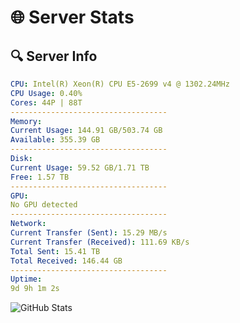 # 🌐 Server Stats
## 🔍 Server Info
```yaml
CPU: Intel(R) Xeon(R) CPU E5-2699 v4 @ 1302.24MHz
CPU Usage: 0.40%
Cores: 44P | 88T
-----------------------------------
Memory:
Current Usage: 144.91 GB/503.74 GB
Available: 355.39 GB
-----------------------------------
Disk:
Current Usage: 59.52 GB/1.71 TB
Free: 1.57 TB
-----------------------------------
GPU:
No GPU detected
-----------------------------------
Network:
Current Transfer (Sent): 15.29 MB/s
Current Transfer (Received): 111.69 KB/s
Total Sent: 15.41 TB
Total Received: 146.44 GB
-----------------------------------
Uptime:
9d 9h 1m 2s
```
![GitHub Stats](https://img.shields.io/badge/Updated-2025-03-17_06:23:51-blue)